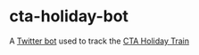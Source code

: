# cta-holiday-bot
A [Twitter bot](https://twitter.com/cta4j) used to track the [CTA Holiday Train](https://www.transitchicago.com/holidayfleet/)